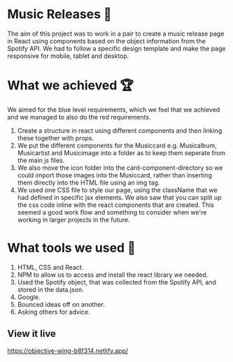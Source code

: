 # Music Releases 🎵
The aim of this project was to work in a pair to create a music release page in React using components based on the object information from the Spotify API. 
We had to follow a specific design template and make the page responsive for mobile, tablet and desktop. 

# What we achieved 🏆
We aimed for the blue level requirements, which we feel that we achieved and we managed to also do the red requirements.
1. Create a structure in react using different components and then linking these together with props.
2. We put the different components for the Musiccard e.g. Musicalbum, Musicartist and Musicimage into a folder as to keep them seperate from the main js files.
3. We also move the icon folder into the card-component-directory so we could import those images into the Musiccard, rather than inserting them directly into the HTML file using an img tag.
4. We used one CSS file to style our page, using the className that we had defined in specific jsx elements. We also saw that you can split up the css code inline with the react components that are created. This seemed a good work flow and something to consider when we're working in larger projects in the future. 

# What tools we used 🧰
1. HTML, CSS and React.
2. NPM to allow us to access and install the react library we needed.
3. Used the Spotify object, that was collected from the Spotify API, and stored in the data.json.
4. Google.
5. Bounced ideas off on another.
6. Asking others for advice.

## View it live
https://objective-wing-b8f314.netlify.app/
